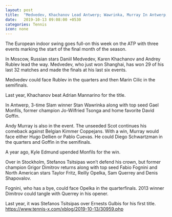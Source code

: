 ```yaml
---
layout: post
title:  "Medvedev, Khachanov Lead Antwerp; Wawrinka, Murray In Antwerp; Dimitrov In Stockholm"
date:   2019-10-13 09:08:00 +0530
categories: Tennis
icon: none
---
```

The European indoor swing goes full-on this week on the ATP with three events marking the start of the final month of the season.

In Moscow, Russian stars Daniil Medvedev, Karen Khachanov and Andrey Rublev lead the way. Medvedev, who just won Shanghai, has won 29 of his last 32 matches and made the finals at his last six events.

Medvedev could face Rublev in the quarters and then Marin Cilic in the semifinals.

Last year, Khachanov beat Adrian Mannarino for the title.

In Antwerp, 3-time Slam winner Stan Wawrinka along with top seed Gael Monfils, former champion Jo-Wilfried Tsonga and home favorite David Goffin.

Andy Murray is also in the event. The unseeded Scot continues his comeback against Belgian Kimmer Coppejans. With a win, Murray would face either Hugo Dellien or Pablo Cuevas. He could Diego Schwartzman in the quarters and Goffin in the semifinals.

A year ago, Kyle Edmund upended Monfils for the win.

Over in Stockholm, Stefanos Tsitsipas won’t defend his crown, but former champion Grigor Dimitrov returns along with top seed Fabio Fognini and North American stars Taylor Fritz, Reilly Opelka, Sam Querrey and Denis Shapovalov.

Fognini, who has a bye, could face Opelka in the quarterfinals. 2013 winner Dimitrov could tangle with Querrey in his opener.

Last year, it was Stefanos Tsitsipas over Ernests Gulbis for his first title.
https://www.tennis-x.com/xblog/2019-10-13/30959.php
